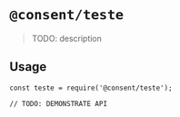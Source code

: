 # `@consent/teste`

> TODO: description

## Usage

```
const teste = require('@consent/teste');

// TODO: DEMONSTRATE API
```
